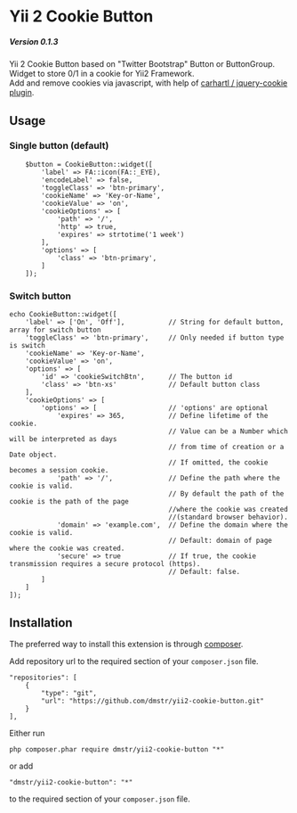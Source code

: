 Yii 2 Cookie Button
==================

##### Version 0.1.3

Yii 2 Cookie Button based on "Twitter Bootstrap" Button or ButtonGroup.
Widget to store 0/1 in a cookie for Yii2 Framework.  
Add and remove cookies via javascript, with help of [carhartl / jquery-cookie plugin](https://github.com/carhartl/jquery-cookie).

Usage
-------------------

### Single button (default)

        $button = CookieButton::widget([
            'label' => FA::icon(FA::_EYE),
            'encodeLabel' => false,
            'toggleClass' => 'btn-primary',
            'cookieName' => 'Key-or-Name',
            'cookieValue' => 'on',
            'cookieOptions' => [
                'path' => '/',
                'http' => true,
                'expires' => strtotime('1 week')
            ],
            'options' => [
                'class' => 'btn-primary',
            ]
        ]);

### Switch button

    echo CookieButton::widget([
        'label' => ['On', 'Off'],           // String for default button, array for switch button
        'toggleClass' => 'btn-primary',     // Only needed if button type is switch
        'cookieName' => 'Key-or-Name',
        'cookieValue' => 'on',
        'options' => [
            'id' => 'cookieSwitchBtn',      // The button id
            'class' => 'btn-xs'             // Default button class
        ],
        'cookieOptions' => [
            'options' => [                  // 'options' are optional
                'expires' => 365,           // Define lifetime of the cookie.
                                            // Value can be a Number which will be interpreted as days
                                            // from time of creation or a Date object.
                                            // If omitted, the cookie becomes a session cookie.
                'path' => '/',              // Define the path where the cookie is valid.
                                            // By default the path of the cookie is the path of the page
                                            //where the cookie was created
                                            //(standard browser behavior).
                'domain' => 'example.com',  // Define the domain where the cookie is valid.
                                            // Default: domain of page where the cookie was created.
                'secure' => true            // If true, the cookie transmission requires a secure protocol (https).
                                            // Default: false.
            ]
        ]
    ]);


Installation
------------

The preferred way to install this extension is through [composer](http://getcomposer.org/download/).

Add repository url to the required section of your `composer.json` file.

    "repositories": [
        {
            "type": "git",
            "url": "https://github.com/dmstr/yii2-cookie-button.git"
        }
    ],

Either run

    php composer.phar require dmstr/yii2-cookie-button "*"

or add

    "dmstr/yii2-cookie-button": "*"


to the required section of your `composer.json` file.
